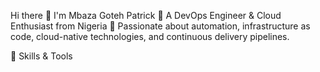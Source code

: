 
Hi there 👋 I'm Mbaza Goteh Patrick
🚀 A DevOps Engineer & Cloud Enthusiast from Nigeria
🔧 Passionate about automation, infrastructure as code, cloud-native technologies, and continuous delivery pipelines.
<!--
🧠 About Me

    🧰 3+ years in IT infrastructure & system administration
    🧪 Transitioned into DevOps with hands-on in CI/CD, Docker, Kubernetes, Ansible, Terraform, and AWS
    🌐 Built multiple personal DevOps tools and hosted a public Script Generator
    🎯 Currently exploring DevSecOps, Argo CD, and Microservices
-->

💼 Skills & Tools


